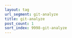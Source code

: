 ```yaml
---
layout: tag
url_segment: git-analyze
title: git-analyze
post_count: 1
sort_index: 9998-git-analyze
---
```

